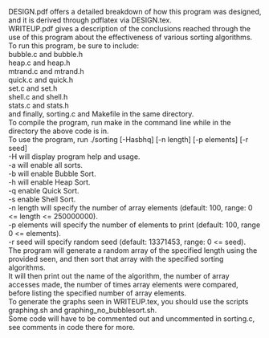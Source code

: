 DESIGN.pdf offers a detailed breakdown of how this program was designed, and it is derived through pdflatex via DESIGN.tex.  
WRITEUP.pdf gives a description of the conclusions reached through the use of this program about the effectiveness of various sorting algorithms.  
To run this program, be sure to include:  
bubble.c and bubble.h  
heap.c and heap.h  
mtrand.c and mtrand.h  
quick.c and quick.h  
set.c and set.h  
shell.c and shell.h  
stats.c and stats.h  
and finally, sorting.c and Makefile in the same directory.   
To compile the program, run make in the command line while in the directory the above code is in.  
To use the program, run ./sorting [-Hasbhq] [-n length] [-p elements] [-r seed]  
-H will display program help and usage.  
-a will enable all sorts.  
-b will enable Bubble Sort.  
-h will enable Heap Sort.  
-q enable Quick Sort.  
-s enable Shell Sort.  
-n length will specify the number of array elements (default: 100, range: 0 <= length <= 250000000).  
-p elements will specify the number of elements to print (default: 100, range 0 <= elements).  
-r seed will specify random seed (default: 13371453, range: 0 <= seed).  
The program will generate a random array of the specified length using the provided seen, and then sort that array with the specified sorting algorithms.  
It will then print out the name of the algorithm, the number of array accesses made, the number of times array elements were compared, before listing the specified number of array elements.  
To generate the graphs seen in WRITEUP.tex, you should use the scripts graphing.sh and graphing_no_bubblesort.sh.  
Some code will have to be commented out and uncommented in sorting.c, see comments in code there for more.